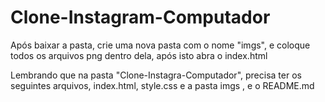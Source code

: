 # Clone-Instagram-Computador
Após baixar a pasta, crie uma nova pasta com o nome "imgs",
e coloque todos os arquivos png dentro dela, após isto abra o index.html

Lembrando que na pasta "Clone-Instagra-Computador", precisa ter os seguintes arquivos, index.html, style.css e a pasta imgs , e o README.md
